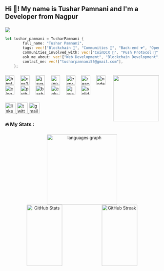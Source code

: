 <h2 align="left">Hi 👋! My name is Tushar Pamnani and I'm a Developer from Nagpur</h2>

###
<p align="left"> 
  <img src="https://profile-counter.glitch.me/tusharpamnani/count.svg" />
</p>

```Rust
let tushar_pamnani = TusharPamnani {
        full_name: "Tushar Pamnani",
        tags: vec!["Blockchain 🎯", "Communities 🙌", "Back-end ❤️", "Open-Source 🚀", "Hackathons ⚡", "Competitive Programming 💡"],
        communities_involved_with: vec!["CoinDCX 💙", "Push Protocol 💜", "Zerion 💙", "Capx Collective 💚", "ML Nagpur 🧡", "Central DAO 💛"],
        ask_me_about: vec!["Web Development", "Blockchain Development", "Open Source", "Community Building"],
        contact_me: vec!["tusharpamnani55@gmail.com"],
    };
```


###

<img align="right" height="150" src="https://camo.githubusercontent.com/8bf6f6d78abc81fcf9c49f10649423e73ea44bc248e83aaae8759d401c829a84/68747470733a2f2f70687973696373677572756b756c2e66696c65732e776f726470726573732e636f6d2f323031392f30322f6368617261637465722d312e676966"  />

###

<div align="left">
  <img src="https://cdn.jsdelivr.net/gh/devicons/devicon/icons/html5/html5-original.svg" height="30" alt="html5 logo"  />
  <img width="12" />
  <img src="https://cdn.jsdelivr.net/gh/devicons/devicon/icons/css3/css3-original.svg" height="30" alt="css3 logo"  />
  <img width="12" />
  <img src="https://cdn.jsdelivr.net/gh/devicons/devicon/icons/javascript/javascript-original.svg" height="30" alt="javascript logo"  />
  <img width="12" />
  <img src="https://cdn.jsdelivr.net/gh/devicons/devicon/icons/mongodb/mongodb-original.svg" height="30" alt="mongodb logo"  />
  <img width="12" />
  <img src="https://skillicons.dev/icons?i=express" height="30" alt="express logo"  />
  <img width="12" />
  <img src="https://cdn.jsdelivr.net/gh/devicons/devicon/icons/react/react-original.svg" height="30" alt="react logo"  />
  <img width="12" />
  <img src="https://cdn.jsdelivr.net/gh/devicons/devicon/icons/nodejs/nodejs-original.svg" height="30" alt="nodejs logo"  />
  <img width="12" />
  <img src="https://cdn.jsdelivr.net/gh/devicons/devicon/icons/c/c-original.svg" height="30" alt="c logo"  />
  <img width="12" />
  <img src="https://cdn.jsdelivr.net/gh/devicons/devicon/icons/python/python-original.svg" height="30" alt="python logo"  />
  <img width="12" />
  <img src="https://skillicons.dev/icons?i=bash" height="30" alt="bash logo"  />
  <img width="12" />
  <img src="https://cdn.jsdelivr.net/gh/devicons/devicon/icons/cplusplus/cplusplus-original.svg" height="30" alt="cplusplus logo"  />
  <img width="12" />
  <img src="https://cdn.jsdelivr.net/gh/devicons/devicon/icons/java/java-original.svg" height="30" alt="java logo"  />
  <img width="12" />
  <img src="https://skillicons.dev/icons?i=solidity" height="30" alt="solidity logo"  />
</div>

###

<div align="left">
  <a href="https://linkedin.com/in/tushar-pamnani">
  <img src="https://img.shields.io/static/v1?message=LinkedIn&logo=linkedin&label=&color=0077B5&logoColor=white&labelColor=&style=for-the-badge" height="35" alt="linkedin logo"  />
  </a>
  <a href="https://twitter.com/Tushar_Pamnani_">
  <img src="https://img.shields.io/static/v1?message=Twitter&logo=twitter&label=&color=1DA1F2&logoColor=white&labelColor=&style=for-the-badge" height="35" alt="twitter logo"  />
  </a>
  <a href="mailto:tusharpamnani55@gmail.com">
  <img src="https://img.shields.io/static/v1?message=Gmail&logo=gmail&label=&color=D14836&logoColor=white&labelColor=&style=for-the-badge" height="35" alt="gmail logo"  />
  </a>
</div>


###

<h3 align="left">🔥   My Stats :</h3>

###

<div align="center">  
  <img src="https://github-readme-stats.vercel.app/api/top-langs?username=tusharpamnani&locale=en&hide_title=false&layout=compact&card_width=450&langs_count=5&theme=dark&hide_border=false" height="230" alt="languages graph" />
  <br />
    <img width="48%" src="https://github-readme-stats.vercel.app/api?username=tusharpamnani&show_icons=true&theme=dark" alt="GitHub Stats" height="200" />
    <img width="48%" src="https://github-readme-streak-stats.herokuapp.com/?user=tusharpamnani&theme=dark" alt="GitHub Streak"  height="200"/>
</div>

###
